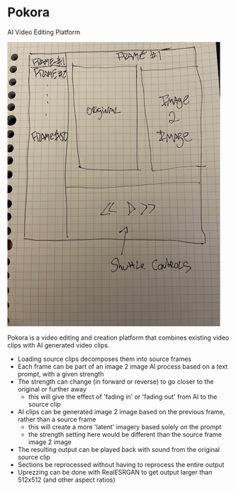 # Pokora
AI Video Editing Platform

![Early concept drawing of Pokora interface](pokora_concept.png)

Pokora is a video editing and creation platform that combines existing video clips with AI generated video clips.

- Loading source clips decomposes them into source frames
- Each frame can be part of an image 2 image AI process based on a text prompt, with a given strength
- The strength can change (in forward or reverse) to go closer to the original or further away
  - this will give the effect of 'fading in' or 'fading out' from AI to the source clip
- AI clips can be generated image 2 image based on the previous frame, rather than a source frame
  - this will create a more 'latent' imagery based solely on the prompt
  - the strength setting here would be different than the source frame image 2 image
- The resulting output can be played back with sound from the original source clip
- Sections be reprocessed without having to reprocess the entire output
- Uprezzing can be done with RealESRGAN to get output larger than 512x512 (and other aspect ratios)
